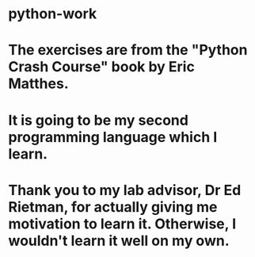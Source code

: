 # python-work

#
# The exercises are from the "Python Crash Course" book by Eric Matthes.
#
# It is going to be my second programming language which I learn.
#
# Thank you to my lab advisor, Dr Ed Rietman, for actually giving me motivation to learn it. Otherwise, I wouldn't learn it well on my own.
#